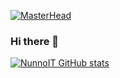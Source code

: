 [![MasterHead](https://i.postimg.cc/nzP48GdW/gitbg.jpg)](https://github.com/nunnoit)

### Hi there 👋

[![NunnoIT GitHub stats](https://github-readme-stats.vercel.app/api?username=nunnoit)](https://github.com/nunnoit/github-readme-stats)


<!--
**nunnoit/nunnoit** is a ✨ _special_ ✨ repository because its `README.md` (this file) appears on your GitHub profile.
- 🔭 I’m currently working on ...
- 🌱 I’m currently learning ...
- 👯 I’m looking to collaborate on ...
- 🤔 I’m looking for help with ...
- 💬 Ask me about ...
- 📫 How to reach me: ...
- 😄 Pronouns: ...
- ⚡ Fun fact: ...
-->
